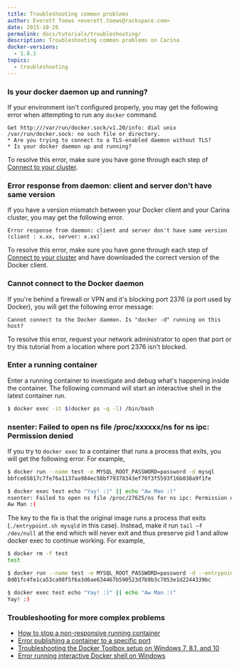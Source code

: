 ```yaml
---
title: Troubleshooting common problems
author: Everett Toews <everett.toews@rackspace.com>
date: 2015-10-26
permalink: docs/tutorials/troubleshooting/
description: Troubleshooting common problems on Carina
docker-versions:
  - 1.8.3
topics:
  - troubleshooting
---
```


### Is your docker daemon up and running?

If your environment isn't configured properly, you may get the following error when attempting to run any `docker` command.

```
Get http:///var/run/docker.sock/v1.20/info: dial unix /var/run/docker.sock: no such file or directory.
* Are you trying to connect to a TLS-enabled daemon without TLS?
* Is your docker daemon up and running?
```

To resolve this error, make sure you have gone through each step of [Connect to your cluster](/docs/tutorials/create-connect-cluster#connect-to-your-cluster).

### Error response from daemon: client and server don't have same version

If you have a version mismatch between your Docker client and your Carina cluster, you may get the following error.

```
Error response from daemon: client and server don't have same version (client : x.xx, server: x.xx)`
```

To resolve this error, make sure you have gone through each step of [Connect to your cluster](/docs/tutorials/create-connect-cluster#connect-to-your-cluster) and have downloaded the correct version of the Docker client.

### Cannot connect to the Docker daemon

If you're behind a firewall or VPN and it's blocking port 2376 (a port used by Docker), you will get the following error message:

```
Cannot connect to the Docker daemon. Is "docker -d" running on this host?
```

To resolve this error, request your network administrator to open that port or try this tutorial from a location where port 2376 isn't blocked.

### Enter a running container

Enter a running container to investigate and debug what's happening inside the container. The following command will start an interactive shell in the latest container run.

```bash
$ docker exec -it $(docker ps -q -l) /bin/bash
```

### nsenter: Failed to open ns file /proc/xxxxxx/ns for ns ipc: Permission denied

If you try to `docker exec` to a container that runs a process that exits, you will get the following error. For example,

```bash
$ docker run --name test -e MYSQL_ROOT_PASSWORD=password -d mysql
bbfce65817c7fe76a1137aa984ec50bf79378343ef70f3f5593f16b038a9f1fe

$ docker exec test echo "Yay! :)" || echo "Aw Man :("
nsenter: Failed to open ns file /proc/27625/ns for ns ipc: Permission denied
Aw Man :(
```

The key to the fix is that the original image runs a process that exits (`./entrypoint.sh mysqld` in this case). Instead, make it run `tail –f /dev/null` at the end which will never exit and thus preserve pid 1 and allow docker exec to continue working. For example,

```bash
$ docker rm -f test
test

$ docker run --name test -e MYSQL_ROOT_PASSWORD=password -d --entrypoint /bin/bash mysql -c "./entrypoint.sh mysqld && tail -f /dev/null"
0d01fc4fe1ca53ca98f5f6a3d6ae634467b590523d7b9b3c7053e1d2244339bc

$ docker exec test echo "Yay! :)" || echo "Aw Man :("
Yay! :)
```

### Troubleshooting for more complex problems

* [How to stop a non-responsive running container](/docs/tutorials/stop-nonresponsive-running-container/)
* [Error publishing a container to a specific port](/docs/references/troubleshooting-port-unavailable/)
* [Troubleshooting the Docker Toolbox setup on Windows 7, 8.1, and 10](/docs/tutorials/troubleshooting-windos-docker-vm-startup/)
* [Error running interactive Docker shell on Windows](/docs/references/troubleshooting-cannot-enable-tty-mode-on-windows/)
